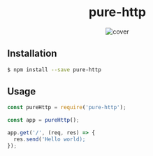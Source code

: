 <h1 align='center'>pure-http</h1>

<div align='center'>
  <img src='https://raw.githubusercontent.com/htdangkhoa/pure-http/master/art/cover.jpeg' alt='cover' />
</div>

## Installation

```bash
$ npm install --save pure-http
```

## Usage

```js
const pureHttp = require('pure-http');

const app = pureHttp();

app.get('/', (req, res) => {
  res.send('Hello world);
});
```
